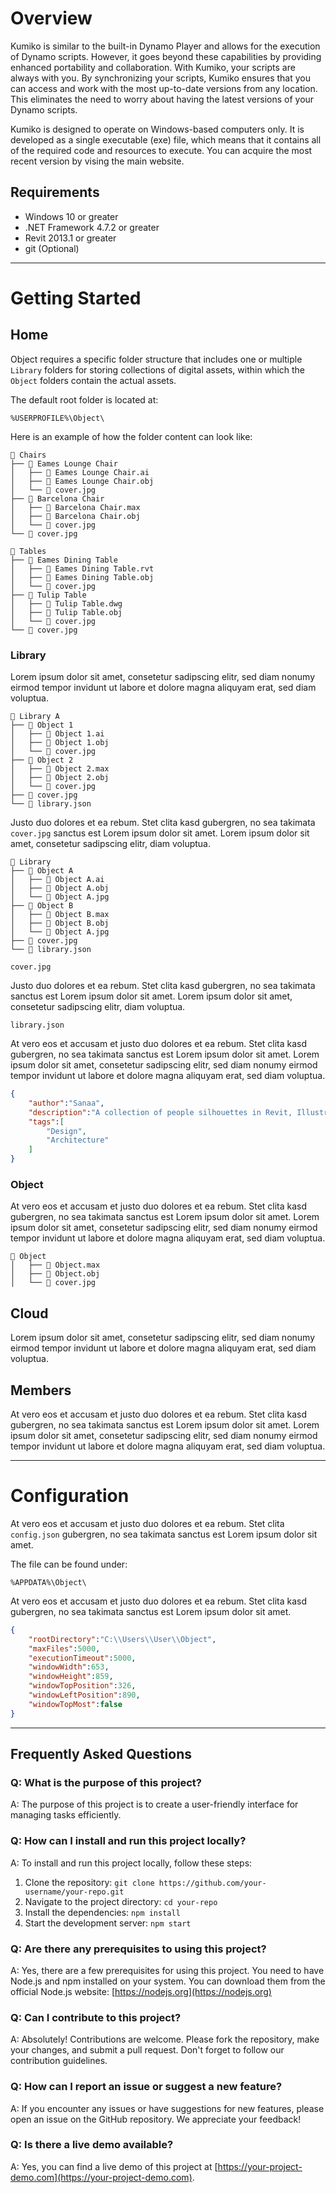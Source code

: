 # Overview

Kumiko is similar to the built-in Dynamo Player and allows for the execution of Dynamo scripts. However, it goes beyond these capabilities by providing enhanced portability and collaboration. With Kumiko, your scripts are always with you. By synchronizing your scripts, Kumiko ensures that you can access and work with the most up-to-date versions from any location. This eliminates the need to worry about having the latest versions of your Dynamo scripts.

Kumiko is designed to operate on Windows-based computers only. It is developed as a single executable (exe) file, which means that it contains all of the required code and resources to execute. You can acquire the most recent version by vising the main website.

## Requirements

- Windows 10 or greater
- .NET Framework 4.7.2 or greater
- Revit 2013.1 or greater
- git (Optional)

---

# Getting Started

## Home

Object requires a specific folder structure that includes one or multiple `Library` folders for storing collections of digital assets, within which the `Object` folders contain the actual assets.

The default root folder is located at:
```
%USERPROFILE%\Object\
```

Here is an example of how the folder content can look like:

```
📁 Chairs
├── 📁 Eames Lounge Chair
│   ├── 📄 Eames Lounge Chair.ai
│   ├── 📄 Eames Lounge Chair.obj
│   └── 🌅 cover.jpg
├── 📁 Barcelona Chair
│   ├── 📄 Barcelona Chair.max
│   ├── 📄 Barcelona Chair.obj
│   └── 🌅 cover.jpg
└── 🌅 cover.jpg

📁 Tables
├── 📁 Eames Dining Table
│   ├── 📄 Eames Dining Table.rvt
│   ├── 📄 Eames Dining Table.obj
│   └── 🌅 cover.jpg
├── 📁 Tulip Table
│   ├── 📄 Tulip Table.dwg
│   ├── 📄 Tulip Table.obj
│   └── 🌅 cover.jpg
└── 🌅 cover.jpg
```

### Library

Lorem ipsum dolor sit amet, consetetur sadipscing elitr, sed diam nonumy eirmod tempor invidunt ut labore et dolore magna aliquyam erat, sed diam voluptua.

```
📁 Library A
├── 📁 Object 1
│   ├── 📄 Object 1.ai
│   ├── 📄 Object 1.obj
│   └── 🌅 cover.jpg
├── 📁 Object 2
│   ├── 📄 Object 2.max
│   ├── 📄 Object 2.obj
│   └── 🌅 cover.jpg
├── 🌅 cover.jpg
└── 📄 library.json
```

Justo duo dolores et ea rebum. Stet clita kasd gubergren, no sea takimata `cover.jpg` sanctus est Lorem ipsum dolor sit amet. Lorem ipsum dolor sit amet, consetetur sadipscing elitr, diam voluptua.

```
📁 Library
├── 📁 Object A
│   ├── 📄 Object A.ai
│   ├── 📄 Object A.obj
│   └── 🌅 Object A.jpg
├── 📁 Object B
│   ├── 📄 Object B.max
│   ├── 📄 Object B.obj
│   └── 🌅 Object A.jpg
├── 🌅 cover.jpg
└── 📄 library.json
```

`cover.jpg`

Justo duo dolores et ea rebum. Stet clita kasd gubergren, no sea takimata sanctus est Lorem ipsum dolor sit amet. Lorem ipsum dolor sit amet, consetetur sadipscing elitr, diam voluptua.

`library.json`

At vero eos et accusam et justo duo dolores et ea rebum. Stet clita kasd gubergren, no sea takimata sanctus est Lorem ipsum dolor sit amet. Lorem ipsum dolor sit amet, consetetur sadipscing elitr, sed diam nonumy eirmod tempor invidunt ut labore et dolore magna aliquyam erat, sed diam voluptua.

```json
{
    "author":"Sanaa",
    "description":"A collection of people silhouettes in Revit, Illustrator, and Rhino file formats, curated by the architectural firm Sanaa for use in their designs and projects. These detailed silhouettes are easily accessible and can be incorporated into a variety of design and architectural projects.",
    "tags":[
        "Design",
        "Architecture"
    ]
}
```

### Object

At vero eos et accusam et justo duo dolores et ea rebum. Stet clita kasd gubergren, no sea takimata sanctus est Lorem ipsum dolor sit amet. Lorem ipsum dolor sit amet, consetetur sadipscing elitr, sed diam nonumy eirmod tempor invidunt ut labore et dolore magna aliquyam erat, sed diam voluptua.

```
📁 Object
│   ├── 📄 Object.max
│   ├── 📄 Object.obj
│   └── 🌅 cover.jpg
```

## Cloud

Lorem ipsum dolor sit amet, consetetur sadipscing elitr, sed diam nonumy eirmod tempor invidunt ut labore et dolore magna aliquyam erat, sed diam voluptua.

## Members

At vero eos et accusam et justo duo dolores et ea rebum. Stet clita kasd gubergren, no sea takimata sanctus est Lorem ipsum dolor sit amet. Lorem ipsum dolor sit amet, consetetur sadipscing elitr, sed diam nonumy eirmod tempor invidunt ut labore et dolore magna aliquyam erat, sed diam voluptua.

---

# Configuration
At vero eos et accusam et justo duo dolores et ea rebum. Stet clita `config.json` gubergren, no sea takimata sanctus est Lorem ipsum dolor sit amet. 

The file can be found under:
```
%APPDATA%\Object\
```

At vero eos et accusam et justo duo dolores et ea rebum. Stet clita kasd gubergren, no sea takimata sanctus est Lorem ipsum dolor sit amet. 

```json
{
	"rootDirectory":"C:\\Users\\User\\Object",
	"maxFiles":5000,
	"executionTimeout":5000,
	"windowWidth":653,
	"windowHeight":859,
	"windowTopPosition":326,
	"windowLeftPosition":890,
	"windowTopMost":false
}
```
---

## Frequently Asked Questions

### Q: What is the purpose of this project?
A: The purpose of this project is to create a user-friendly interface for managing tasks efficiently.

### Q: How can I install and run this project locally?
A: To install and run this project locally, follow these steps:
1. Clone the repository: `git clone https://github.com/your-username/your-repo.git`
2. Navigate to the project directory: `cd your-repo`
3. Install the dependencies: `npm install`
4. Start the development server: `npm start`

### Q: Are there any prerequisites to using this project?
A: Yes, there are a few prerequisites for using this project. You need to have Node.js and npm installed on your system. You can download them from the official Node.js website: [https://nodejs.org](https://nodejs.org)

### Q: Can I contribute to this project?
A: Absolutely! Contributions are welcome. Please fork the repository, make your changes, and submit a pull request. Don't forget to follow our contribution guidelines.

### Q: How can I report an issue or suggest a new feature?
A: If you encounter any issues or have suggestions for new features, please open an issue on the GitHub repository. We appreciate your feedback!

### Q: Is there a live demo available?
A: Yes, you can find a live demo of this project at [https://your-project-demo.com](https://your-project-demo.com).
